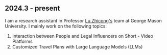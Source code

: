 ## 2024.3 - present

I am a research assistant in Professor [Lu Zhicong's](https://luzhc.github.io/) team at George Mason University. I mainly work on the following topics:

1. Interaction between People and Legal Influencers on Short - Video Platforms
2. Customized Travel Plans with Large Language Models (LLMs)

